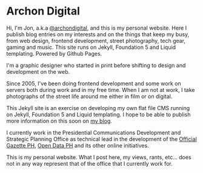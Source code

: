 # Archon Digital

Hi, I'm Jon, a.k.a [@archondigital][1], and this is my personal website. Here I publish blog entries on my interests and on the things that keep my busy, from web design, frontend development, street photography, tech gear, gaming and music. This site runs on Jekyll, Foundation 5 and Liquid templating. Powered by Github Pages.


I'm a graphic designer who started in print before shifting to design and development on the web.

Since 2005, I've been doing frontend development and some work on servers both during work and in my free time. When I am not at work, I take photographs of the street life around me either in film or on digital.

This Jekyll site is an exercise on developing my own flat file CMS running on Jekyll, Foundation 5 and Liquid templating. I hope to be able to publish more information on this soon on [my blog][1].

I currently work in the Presidential Communications Development and Strategic Planning Office as technical lead in the development of the [Official Gazette PH][3], [Open Data PH][4] and its other online initiatives.

This is my personal website. What I post here, my views, rants, etc... does not in any way represent that of the office that I currently work for.

[1]: http://twitter.com/archondigital
[2]: http://archon.digital
[3]: http://www.gov.ph
[4]: http://data.gov.ph
